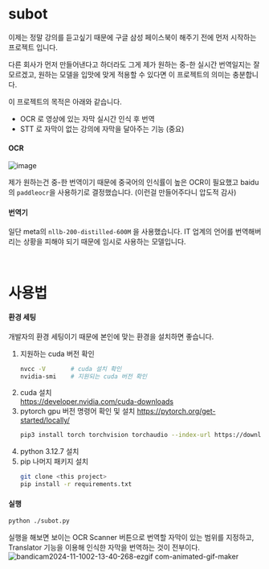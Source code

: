 # subot
이제는 정말 강의를 듣고싶기 때문에 구글 삼성 페이스북이 해주기 전에 먼저 시작하는 프로젝트 입니다.     

다른 회사가 먼저 만들어낸다고 하더라도 그게 제가 원하는 중-한 실시간 번역일지는 잘 모르겠고, 원하는 모델을 입맛에 맞게 적용할 수 있다면 이 프로젝트의 의미는 충분합니다.  

이 프로젝트의 목적은 아래와 같습니다.
* OCR 로 영상에 있는 자막 실시간 인식 후 번역
* STT 로 자막이 없는 강의에 자막을 달아주는 기능 (중요)

#### OCR
![image](https://github.com/user-attachments/assets/8f0279bf-6ceb-480e-81ae-247d81c1a9c9)

제가 원하는건 중-한 번역이기 때문에 중국어의 인식률이 높은 OCR이 필요했고 baidu의 `paddleocr`을 사용하기로 결정했습니다. (이런걸 만들어주다니 압도적 감사)

#### 번역기
일단 meta의 `nllb-200-distilled-600M` 을 사용했습니다. IT 업계의 언어를 번역해버리는 상황을 피해야 되기 때문에 임시로 사용하는 모델입니다. 

<br>

# 사용법
#### 환경 세팅
개발자의 환경 세팅이기 때문에 본인에 맞는 환경을 설치하면 좋습니다. 
1. 지원하는 cuda 버전 확인
    ```bash
    nvcc -V       # cuda 설치 확인
    nvidia-smi    # 지원되는 cuda 버전 확인
    ```
2. cuda 설치   
    https://developer.nvidia.com/cuda-downloads
3. pytorch gpu 버전 명령어 확인 및 설치
    https://pytorch.org/get-started/locally/
    ```bash
    pip3 install torch torchvision torchaudio --index-url https://download.pytorch.org/whl/cu124
    ```
4. python 3.12.7 설치
5. pip 나머지 패키지 설치
    ```bash
    git clone <this project>
    pip install -r requirements.txt
    ```

#### 실행
```bash
python ./subot.py
```
실행을 해보면 보이는 OCR Scanner 버튼으로 번역할 자막이 있는 범위를 지정하고, Translator 기능을 이용해 인식한 자막을 번역하는 것이 전부이다. 
![bandicam2024-11-1002-13-40-268-ezgif com-animated-gif-maker](https://github.com/user-attachments/assets/c3c06dd4-7038-45d6-9de0-b6dfe02a0c16)


